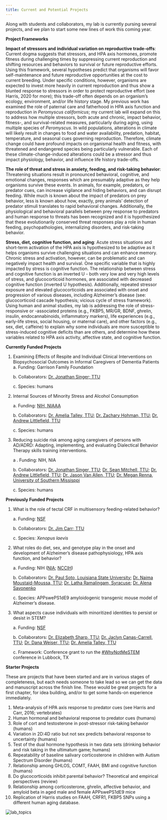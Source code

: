 ```yaml
---
title: Current and Potential Projects
---
```

Along with students and collaborators, my lab is currently pursing several projects, and we plan to start some new lines of work this coming year.

**Project Frameworks**

**Impact of stressors and individual variation on reproductive trade-offs**: Current dogma suggests that stressors, and HPA axis hormones, promote fitness during challenging times by suppressing current reproduction and shifting resources and behaviors to survival or future reproductive efforts. Using this framework, several hypotheses predict that organisms will favor self-maintenance and future reproductive opportunities at the cost to current breeding. Under specific conditions, however, organisms are expected to invest more heavily in current reproduction and thus show a blunted response to stressors in order to protect reproductive effort (see Harris, 2020 for more); this trade-off often depends on an organism’s ecology, environment, and/or life history stage. My previous work has examined the role of paternal care and fatherhood in HPA axis function and reproduction in *Peromyscus californicus*; my current lab will expand on this to address how multiple stressors, both acute and chronic, impact behavior, fitness-, and survival-related measures, particularly during aging, using multiple species of *Peromyscus*. In wild populations, alterations in climate will likely result in changes to food and water availability, predation, habitat, temperature, and seasonal cues governing reproduction. Therefore, climate change could have profound impacts on organismal health and fitness, with threatened and endangered species being particularly vulnerable. Each of these climate-change-induced alterations could be a stressor and thus impact physiology, behavior, and influence life history trade-offs. 

**The role of threat and stress in anxiety, feeding, and risk-taking behavior**: Threatening situations result in pronounced behavioral, cognitive, and emotional changes, responses which are presumably adaptive as they help organisms survive these events. In animals, for example, predators, or predator cues, can increase vigilance and hiding behaviors, and can disrupt feeding. While much is known about the impact of predators on prey behavior, less is known about how, exactly, prey animals’ detection of predator stimuli translates to rapid behavioral changes. Additionally, the physiological and behavioral parallels between prey response to predators and human response to threats has been recognized and it is hypothesized that these evolutionarily conserved threat responses play a role in human feeding, psychopathologies, internalizing disorders, and risk-taking behavior. 

**Stress, diet, cognitive function, and aging**: Acute stress situations and short-term activation of the HPA axis is hypothesized to be adaptive as it helps organisms survive challenging situations and can enhance memory. Chronic stress and activation, however, can be problematic and can negatively impact health and survival. One specific variable that is highly impacted by stress is cognitive function. The relationship between stress and cognitive function is an inverted U - both very low and very high levels of stress, and glucocorticoid hormones, are associated with decreased cognitive function (inverted U hypothesis). Additionally, repeated stressor exposure and elevated glucocorticoids are associated with onset and progression of various diseases, including Alzheimer’s disease (see: glucocorticoid cascade hypothesis; vicious cycle of stress framework). Using human and animal studies, my lab is addressing the role of stress-responsive or -associated proteins (e.g., FKBP5, MR/GR, BDNF, ghrelin, insulin, endocannabinoids, inflammatory markers), life experiences (e.g., early-life stress, social housing, or maternal care), and other factors (e.g., sex, diet, caffeine) to explain why some individuals are more susceptible to stress-induced cognitive deficits than are others, and determine how these variables related to HPA axis activity, affective state, and cognitive function. 


**Currently Funded Projects**
1. Examining Effects of Respite and Individual Clinical Interventions on Biopsychosocial Outcomes in Informal Caregivers of Dementia Patients
   a. Funding: Garrison Family Foundation

   b. Collaborators: [Dr. Jonathan Singer; TTU](https://www.depts.ttu.edu/psy/people/jsinger/)

   c. Species: humans

2. Internal Sources of Minority Stress and Alcohol Consumption

   a. Funding: [NIH, NIAAA](https://reporter.nih.gov/search/pV6m49-blkmDrjjWHjhvyw/project-details/10742318)

   b. Collaborators: [Dr. Amelia Talley, TTU](https://www.depts.ttu.edu/psy/people/atalley/); [Dr. Zachary Hohman, TTU](https://www.depts.ttu.edu/psy/people/zhohman/); [Dr. Andrew Littlefield, TTU](https://www.depts.ttu.edu/psy/people/alittlefield/)

   c. Species: humans

3.  Reducing suicide risk among aging caregivers of persons with AD/ADRD: Adapting, implementing, and evaluating Dialectical Behavior Therapy skills training interventions.
  
    a . Funding: NIH, NIA

    b. Collaborators: [Dr. Jonathan Singer, TTU](https://www.depts.ttu.edu/psy/people/jsinger/); [Dr. Sean Mitchell, TTU](https://www.depts.ttu.edu/psy/people/smitchell/); [Dr. Andrew Littlefield, TTU](https://www.depts.ttu.edu/psy/people/alittlefield/); [Dr. Jason Van Allen, TTU](https://www.depts.ttu.edu/psy/people/jvanallen/); [Dr. Megan Renna, University of Southern Missisppi](https://usm-petlab.weebly.com/)

    c. Species: humans
    
**Previously Funded Projects**
1.	What is the role of tectal CRF in multisensory feeding-related behavior?

    a.	Funding: [NSF]( https://www.nsf.gov/awardsearch/showAward?AWD_ID=1656734&HistoricalAwards=false) 
    
    b.	Collaborators: [Dr. Jim Carr; TTU]( https://www.depts.ttu.edu/biology/people/Faculty/carrjames/)
    
    c.	Species: *Xenopus laevis* 

2.	What roles do diet, sex, and genotype play in the onset and development of Alzheimer’s disease pathophysiology, HPA axis function, and behavior?

    a.	Funding: NIH ([NIA]( https://reporter.nih.gov/search/UDXFwv0PBEaBF7tjLzgshQ/project-details/8879647); [NCCIH]( https://reporter.nih.gov/search/9vnZFixckUacguQ8Rh3uFQ/project-details/9755643))

    b.	Collaborators: [Dr. Paul Soto, Louisiana State University]( https://www.lsu.edu/hss/psychology/faculty/cognitive/soto.php); [Dr. Naima Moustaid-Moussa, TTU]( https://www.depts.ttu.edu/hs/ns/moustaid-moussa.php); [Dr. Latha Ramalingam, Syracuse]( https://falk.syr.edu/people/ramalingam-latha/); [Dr. Alena Savonenko]( https://www.hopkinsmedicine.org/research/advancements-in-research/fundamentals/profiles/alena-savonenko) 

    c.	Species: APPswePS1dE9 amyloidogenic transgenic mouse model of Alzheimer’s disease. 

3.	What aspects cause individuals with minoritized identities to persist or desist in STEM? 

    a.	Funding: [NSF](https://www.nsf.gov/awardsearch/showAward?AWD_ID=2027130)

    b.	Collaborators: [Dr. Elizabeth Sharp, TTU](https://www.depts.ttu.edu/hs/hdfs/sharp.php); [Dr. Jaclyn Canas-Carrell, TTU]( https://www.entx.ttu.edu/dr.-jaclyn-canas-carrell.html); [Dr. Dana Weiser, TTU]( https://www.depts.ttu.edu/hs/hdfs/weiser.php); [Dr. Amelia Talley, TTU]( https://www.depts.ttu.edu/psy/people/atalley/)

    c.	Framework: Conference grant to run the [#WhyNotMeSTEM](https://www.depts.ttu.edu/stem/whynotmestem/index.php) conference in Lubbock, TX

**Starter Projects**

These are projects that have been started and are in various stages of completeness, but each needs someone to take lead so we can get the data and manuscript across the finish line. These would be great projects for a first chapter, for idea building, and/or to get some hands-on experience immediately. 

1.	Meta-analysis of HPA axis response to predator cues (see Harris and Carr, 2016; vertebrates)
2.	Human hormonal and behavioral response to predator cues (humans) 
3.	Role of cort and testosterone in post-stressor risk-taking behavior (humans)
4.	Variation in 2D:4D ratio but not sex predicts behavioral response to uncertainty (humans)
5.	Test of the dual hormone hypothesis in two data sets (drinking behavior and risk taking in the ultimatum game; humans)
6.	Repeatability of baseline salivary corticosterone in children with Autism Spectrum Disorder (humans)
7.	Relationship among GHLOS, COMT, FAAH, BMI and cognitive function (humans)
8.	Do glucocorticoids inhibit parental behavior? Theoretical and empirical perspectives (review)
9.	Relationship among corticosterone, ghrelin, affective behavior, and amyloid beta in aged male and female APPswePS1dE9 mice
10.	Replication of Harris studies on FAAH, CRFR1, FKBP5 SNPs using a different human aging database. 

![lab_topics](https://user-images.githubusercontent.com/58483740/191763604-9c9d5137-bbc9-4d56-b430-6d836ab30a74.jpg)
